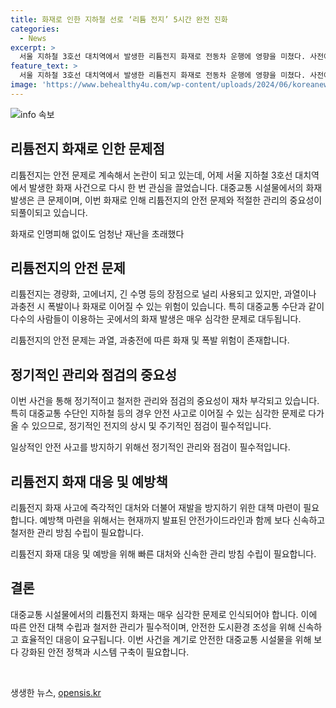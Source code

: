 ```yaml
---
title: 화재로 인한 지하철 선로 ‘리튬 전지’ 5시간 완전 진화
categories:
  - News
excerpt: >
  서울 지하철 3호선 대치역에서 발생한 리튬전지 화재로 전동차 운행에 영향을 미쳤다. 사전에 재발 방지대책 마련이 필요하며, 승객 안전을 위해 전지 관리와 정기 점검을 강화해야 한다는 전문가들의 우려가 나온 가운데, 화재 발생과 연기로 전동차 운행이 중단돼 시민들에게 불편을 초래했다.
feature_text: >
  서울 지하철 3호선 대치역에서 발생한 리튬전지 화재로 전동차 운행에 영향을 미쳤다. 사전에 재발 방지대책 마련이 필요하며, 승객 안전을 위해 전지 관리와 정기 점검을 강화해야 한다는 전문가들의 우려가 나온 가운데, 화재 발생과 연기로 전동차 운행이 중단돼 시민들에게 불편을 초래했다.
image: 'https://www.behealthy4u.com/wp-content/uploads/2024/06/koreanews.jpg'
---
```


<p><img src="https://www.behealthy4u.com/wp-content/uploads/2024/06/koreanews.jpg" alt="info 속보" /></p>

<h2 data-ke-size="size26">리튬전지 화재로 인한 문제점</h2>

<p>리튬전지는 안전 문제로 계속해서 논란이 되고 있는데, 어제 서울 지하철 3호선 대치역에서 발생한 화재 사건으로 다시 한 번 관심을 끌었습니다. 대중교통 시설물에서의 화재 발생은 큰 문제이며, 이번 화재로 인해 리튬전지의 안전 문제와 적절한 관리의 중요성이 되풀이되고 있습니다.</p>

<p data-ke-size="size16">화재로 인명피해 없이도 엄청난 재난을 초래했다</p>

<h2 data-ke-size="size26">리튬전지의 안전 문제</h2>

<p>리튬전지는 경량화, 고에너지, 긴 수명 등의 장점으로 널리 사용되고 있지만, 과열이나 과충전 시 폭발이나 화재로 이어질 수 있는 위험이 있습니다. 특히 대중교통 수단과 같이 다수의 사람들이 이용하는 곳에서의 화재 발생은 매우 심각한 문제로 대두됩니다.</p>

<p data-ke-size="size16">리튬전지의 안전 문제는 과열, 과충전에 따른 화재 및 폭발 위험이 존재합니다.</p>

<h2 data-ke-size="size26">정기적인 관리와 점검의 중요성</h2>

<p>이번 사건을 통해 정기적이고 철저한 관리와 점검의 중요성이 재차 부각되고 있습니다. 특히 대중교통 수단인 지하철 등의 경우 안전 사고로 이어질 수 있는 심각한 문제로 다가올 수 있으므로, 정기적인 전지의 상시 및 주기적인 점검이 필수적입니다.</p>

<p data-ke-size="size16">일상적인 안전 사고를 방지하기 위해선 정기적인 관리와 점검이 필수적입니다.</p>

<h2 data-ke-size="size26">리튬전지 화재 대응 및 예방책</h2>

<p>리튬전지 화재 사고에 즉각적인 대처와 더불어 재발을 방지하기 위한 대책 마련이 필요합니다. 예방책 마련을 위해서는 현재까지 발표된 안전가이드라인과 함께 보다 신속하고 철저한 관리 방침 수립이 필요합니다.</p>

<p data-ke-size="size16">리튬전지 화재 대응 및 예방을 위해 빠른 대처와 신속한 관리 방침 수립이 필요합니다.</p>

<h2 data-ke-size="size26">결론</h2>

<p>대중교통 시설물에서의 리튬전지 화재는 매우 심각한 문제로 인식되어야 합니다. 이에 따른 안전 대책 수립과 철저한 관리가 필수적이며, 안전한 도시환경 조성을 위해 신속하고 효율적인 대응이 요구됩니다. 이번 사건을 계기로 안전한 대중교통 시설물을 위해 보다 강화된 안전 정책과 시스템 구축이 필요합니다.</p>

<p data-ke-size="size16">&nbsp;</p>
생생한 뉴스, <a href="https://opensis.kr" rel="dofollow">opensis.kr</a>


